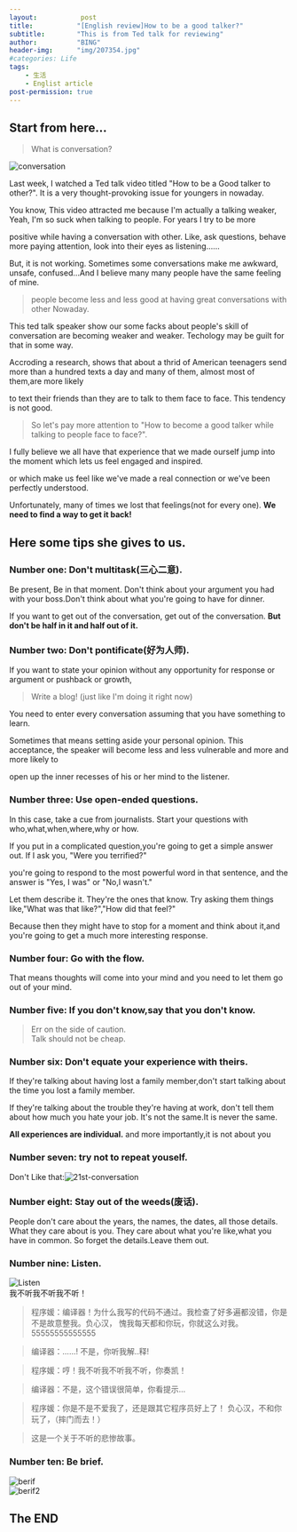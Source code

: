 ```yaml
---
layout:           post
title:           "[English review]How to be a good talker?"
subtitle:        "This is from Ted talk for reviewing"
author:          "BING"
header-img:      "img/207354.jpg"    
#categories: Life
tags:
    - 生活
    - Englist article
post-permission: true
---
```


## Start from here...    

> What is conversation?

![conversation](/img/in-post/HT-talk3.png)

 
Last week, I watched a Ted talk video titled "How to be a Good talker to other?". It is a very thought-provoking issue for youngers in nowaday.     
 
You know, This video attracted me because I'm actually a talking weaker, Yeah, I'm so suck when talking to people. For years I try to be more      

positive while having a conversation with other. Like, ask questions, behave more paying attention, look into their eyes as listening......     

But, it is not working. Sometimes some conversations make me awkward, unsafe, confused...And I believe many many people have the same feeling of mine.       

>people become less and less good at having  great conversations with other Nowaday.     

This ted talk speaker show our some facks about people's skill of conversation are becoming weaker and weaker. Techology may be guilt for that in some way.     

Accroding a research, shows that about a thrid of American teenagers send more than a hundred texts a day and many of them, almost most of them,are more likely      

to text their friends than they are to talk to them face to face. This tendency is not good.     

> So let's pay more attention to "How to become a good talker while talking to people face to face?".

I fully believe we all have that experience that we made ourself jump into the moment which lets us feel engaged and inspired.   

or which make us feel like we've made a real connection or we've been perfectly understood.

Unfortunately, many of times we lost that feelings(not for every one).  <b>We need to find a way to get it back!</b>       



## Here some tips she gives to us.

### Number one:  Don't multitask(三心二意).
Be present, Be in that moment. Don't think about your argument you had with your boss.Don't think about what you're going to have for dinner.     

If you want to get out of the conversation, get out of the conversation. <b>But don't be half in it and half out of it.</b>      
     
### Number two:  Don't pontificate(好为人师).     

If you want to state your opinion without any opportunity for response or argument or pushback or growth,

> Write a blog! (just like I'm doing it right now)     

You need to enter every conversation assuming that you have something to learn.      

Sometimes that means setting aside your personal opinion. This acceptance, the speaker will become less and less vulnerable and more and more likely to       

open up the inner recesses of his or her mind to the listener.

### Number three: Use open-ended questions.      
In this case, take a cue from journalists. Start your questions with who,what,when,where,why or how.      

If you put in a complicated question,you're going to get a simple answer out. If I ask you, "Were you terrified?"    

you're going to respond to the most powerful word in that sentence, and the answer is "Yes, I was" or "No,I wasn't."      

Let them describe it. They're the ones that know. Try asking them things like,"What was that like?","How did that feel?"    

Because then they might have to stop for a moment and think about it,and you're going to get a much more interesting response.

### Number four: Go with the flow.    
That means thoughts will come into your mind and you need to let them go out of your mind.         

### Number five: If you don't know,say that you don't know.        

> Err on the side of caution.    
> Talk should not be cheap.       

### Number six: Don't equate your experience with theirs.          

If they're talking about having lost a family member,don't start talking about the time you lost a family member.     

If they're talking about the trouble they're having at work, don't tell them about how much you hate your job. It's not the same.It is never the same.    

<b>All experiences are individual.</b> and more importantly,it is not about you     

### Number seven: try not to repeat youself.      

Don't Like that:![21st-conversation](/img/in-post/21st-conversation.png)        

### Number eight: Stay out of the weeds(废话).        
People don't care about the years, the names, the dates, all those details. What they care about is you. They care about what you're like,what you have in common. So forget the details.Leave them out.     


### Number nine: Listen.       
![Listen](/img/in-post/HT-talk2.jpg)        
我不听我不听我不听！     

> 程序媛：编译器！为什么我写的代码不通过。我检查了好多遍都没错，你是不是故意整我。负心汉， 愧我每天都和你玩，你就这么对我。55555555555555       

> 编译器：......! 不是，你听我解..释!    

> 程序媛：哼！我不听我不听我不听，你奏凯！     

> 编译器：不是，这个错误很简单，你看提示...    

> 程序媛：你是不是不爱我了，还是跟其它程序员好上了！ 负心汉，不和你玩了，（摔门而去！） 

> 这是一个关于不听的悲惨故事。     
      
### Number ten: Be brief.    
![berif](/img/in-post/berif.png)             
![berif2](/img/in-post/berif2.png)                  
    
## The END
      
